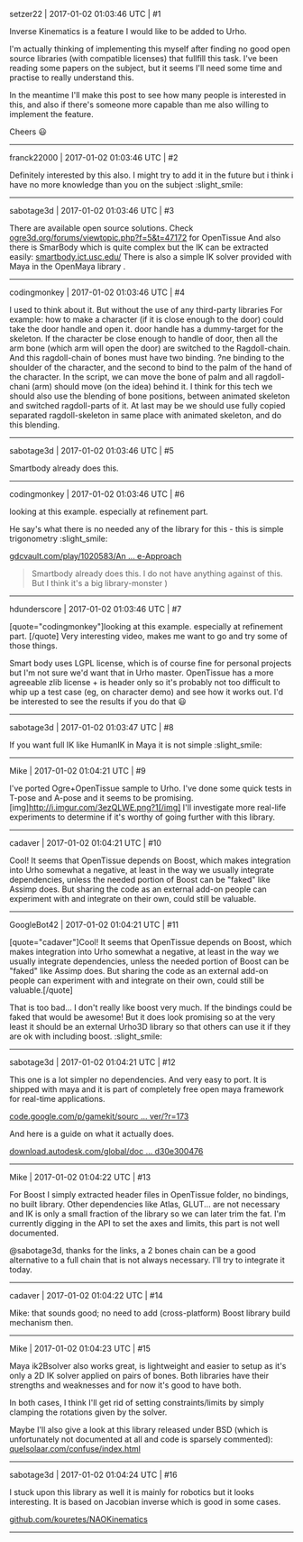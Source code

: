 setzer22 | 2017-01-02 01:03:46 UTC | #1

Inverse Kinematics is a feature I would like to be added to Urho. 

I'm actually thinking of implementing this myself after finding no good open source libraries (with compatible licenses) that fullfill this task. I've been reading some papers on the subject, but it seems I'll need some time and practise to really understand this. 

In the meantime I'll make this post to see how many people is interested in this, and also if there's someone more capable than me also willing to implement the feature. 

Cheers :smiley:

-------------------------

franck22000 | 2017-01-02 01:03:46 UTC | #2

Definitely interested by this also. I might try to add it in the future but i think i have no more knowledge than you on the subject :slight_smile:

-------------------------

sabotage3d | 2017-01-02 01:03:46 UTC | #3

There are available open source solutions.
Check [ogre3d.org/forums/viewtopic.php?f=5&t=47172](http://www.ogre3d.org/forums/viewtopic.php?f=5&t=47172) for OpenTissue
And also there is SmarBody which is quite complex but the IK can be extracted easily: [smartbody.ict.usc.edu/](http://smartbody.ict.usc.edu/)
There is also a simple IK solver provided with Maya in the OpenMaya library .

-------------------------

codingmonkey | 2017-01-02 01:03:46 UTC | #4

I used to think about it. But without the use of any third-party libraries
For example: how to make a character (if it is close enough to the door) could take the door handle and open it.
door handle has a dummy-target for the skeleton.
If the character be close enough to handle of door, then all the arm bone (which arm will open the door) are switched to the Ragdoll-chain.
And this ragdoll-chain of bones must have two binding. ?ne binding to the shoulder of the character, and the second to bind to the palm of the hand of the character.
In the script, we can move the bone of palm and all ragdoll-chani (arm) should move (on the idea) behind it.
I think for this tech we should also use the blending of bone positions, between animated skeleton and switched ragdoll-parts of it.
At last may be we should use fully copied separated ragdoll-skeleton in same place with animated skeleton, and do this blending.

-------------------------

sabotage3d | 2017-01-02 01:03:46 UTC | #5

Smartbody already does this.

-------------------------

codingmonkey | 2017-01-02 01:03:46 UTC | #6

looking at this example. 
especially at refinement part.

He say's what there is no needed any of the library for this - this is simple trigonometry :slight_smile:

[gdcvault.com/play/1020583/An ... e-Approach](http://www.gdcvault.com/play/1020583/Animation-Bootcamp-An-Indie-Approach)

>Smartbody already does this.
I do not have anything against of this. But I think it's a big library-monster )

-------------------------

hdunderscore | 2017-01-02 01:03:46 UTC | #7

[quote="codingmonkey"]looking at this example. 
especially at refinement part.
[/quote]
Very interesting video, makes me want to go and try some of those things.

Smart body uses LGPL license, which is of course fine for personal projects but I'm not sure we'd want that in Urho master. OpenTissue has a more agreeable zlib license + is header only so it's probably not too difficult to whip up a test case (eg, on character demo) and see how it works out. I'd be interested to see the results if you do that :smiley:

-------------------------

sabotage3d | 2017-01-02 01:03:47 UTC | #8

If you want full IK like HumanIK in Maya it is not simple :slight_smile:

-------------------------

Mike | 2017-01-02 01:04:21 UTC | #9

I've ported Ogre+OpenTissue sample to Urho. I've done some quick tests in T-pose and A-pose and it seems to be promising.
[img]http://i.imgur.com/3ezQLWE.png?1[/img]
I'll investigate more real-life experiments to determine if it's worthy of going further with this library.

-------------------------

cadaver | 2017-01-02 01:04:21 UTC | #10

Cool! It seems that OpenTissue depends on Boost, which makes integration into Urho somewhat a negative, at least in the way we usually integrate dependencies, unless the needed portion of Boost can be "faked" like Assimp does. But sharing the code as an external add-on people can experiment with and integrate on their own, could still be valuable.

-------------------------

GoogleBot42 | 2017-01-02 01:04:21 UTC | #11

[quote="cadaver"]Cool! It seems that OpenTissue depends on Boost, which makes integration into Urho somewhat a negative, at least in the way we usually integrate dependencies, unless the needed portion of Boost can be "faked" like Assimp does. But sharing the code as an external add-on people can experiment with and integrate on their own, could still be valuable.[/quote]

That is too bad... I don't really like boost very much.  If the bindings could be faked that would be awesome!  But it does look promising so at the very least it should be an external Urho3D library so that others can use it if they are ok with including boost.  :slight_smile:

-------------------------

sabotage3d | 2017-01-02 01:04:21 UTC | #12

This one is a lot simpler no dependencies. And very easy to port.
It is shipped with maya and it is part of completely free open maya framework for real-time applications.

[code.google.com/p/gamekit/sourc ... ver/?r=173](https://code.google.com/p/gamekit/source/browse/branches/character-system/Loader/ik2Bsolver/?r=173)

And here is a guide on what it actually does.

[download.autodesk.com/global/doc ... d30e300476](http://download.autodesk.com/global/docs/maya2014/en_us/index.html?url=files/CSS_IK_solvers.htm,topicNumber=d30e300476)

-------------------------

Mike | 2017-01-02 01:04:22 UTC | #13

For Boost I simply extracted header files in OpenTissue folder, no bindings, no built library. Other dependencies like Atlas, GLUT... are not necessary and IK is only a small fraction of the library so we can later trim the fat.
I'm currently digging in the API to set the axes and limits, this part is not well documented.

@sabotage3d, thanks for the links, a 2 bones chain can be a good alternative to a full chain that is not always necessary. I'll try to integrate it today.

-------------------------

cadaver | 2017-01-02 01:04:22 UTC | #14

Mike: that sounds good; no need to add (cross-platform) Boost library build mechanism then.

-------------------------

Mike | 2017-01-02 01:04:23 UTC | #15

Maya ik2Bsolver also works great, is lightweight and easier to setup as it's only a 2D IK solver applied on pairs of bones.
Both libraries have their strengths and weaknesses and for now it's good to have both.

In both cases, I think I'll get rid of setting constraints/limits by simply clamping the rotations given by the solver.

Maybe I'll also give a look at this library released under BSD (which is unfortunately not documented at all and code is sparsely commented): [quelsolaar.com/confuse/index.html](http://www.quelsolaar.com/confuse/index.html)

-------------------------

sabotage3d | 2017-01-02 01:04:24 UTC | #16

I stuck upon this library as well it is mainly for robotics but it looks interesting. It is based on Jacobian inverse which is good in some cases.

[github.com/kouretes/NAOKinematics](https://github.com/kouretes/NAOKinematics)

-------------------------

